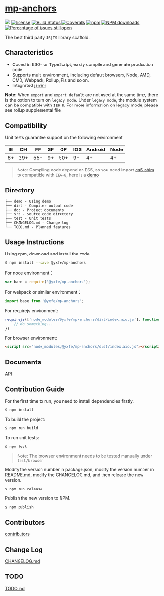 # [mp-anchors](https://github.com/yvanwangl/mp-anchors)
[![](https://img.shields.io/badge/Powered%20by-jslib%20base-brightgreen.svg)](https://github.com/yanhaijing/jslib-base)
[![license](https://img.shields.io/badge/license-MIT-blue.svg)](https://github.com/yvanwangl/mp-anchors/blob/master/LICENSE)
[![Build Status](https://travis-ci.org/yvanwangl/mp-anchors.svg?branch=master)](https://travis-ci.org/yvanwangl/mp-anchors)
[![Coveralls](https://img.shields.io/coveralls/yvanwangl/mp-anchors.svg)](https://coveralls.io/github/yvanwangl/mp-anchors)
[![npm](https://img.shields.io/badge/npm-0.1.0-orange.svg)](https://www.npmjs.com/package/@yxfe/mp-anchors)
[![NPM downloads](http://img.shields.io/npm/dm/mp-anchors.svg?style=flat-square)](http://www.npmtrends.com/@yxfe/mp-anchors)
[![Percentage of issues still open](http://isitmaintained.com/badge/open/yvanwangl/mp-anchors.svg)](http://isitmaintained.com/project/yvanwangl/mp-anchors "Percentage of issues still open")

The best third party `JS|TS` library scaffold. 

## Characteristics

- Coded in ES6+ or TypeScript, easily compile and generate production code
- Supports multi environment, including default browsers, Node, AMD, CMD, Webpack, Rollup, Fis and so on.
- Integrated [jsmini](https://github.com/jsmini)

**Note:** When `export` and `export default` are not used at the same time, there is the option to 
turn on `legacy mode`. Under `legacy mode`, the module system can be compatible with `IE6-8`. For more information on legacy mode, 
please see rollup supplemental file. 

## Compatibility
Unit tests guarantee support on the following environment:

| IE   | CH   | FF   | SF   | OP   | IOS  | Android   | Node  |
| ---- | ---- | ---- | ---- | ---- | ---- | ---- | ----- |
| 6+   | 29+ | 55+  | 9+   | 50+  | 9+   | 4+   | 4+ |

> Note: Compiling code depend on ES5, so you need import [es5-shim](http://github.com/es-shims/es5-shim/) to compatible with `IE6-8`, here is a [demo](./demo/demo-global.html)

## Directory
```
├── demo - Using demo
├── dist - Compiler output code
├── doc - Project documents
├── src - Source code directory
├── test - Unit tests
├── CHANGELOG.md - Change log
└── TODO.md - Planned features
```

## Usage Instructions

Using npm, download and install the code. 

```bash
$ npm install --save @yxfe/mp-anchors
```

For node environment：

```js
var base = require('@yxfe/mp-anchors');
```

For webpack or similar environment：

```js
import base from '@yxfe/mp-anchors';
```

For requirejs environment:

```js
requirejs(['node_modules/@yxfe/mp-anchors/dist/index.aio.js'], function (base) {
    // do something...
})
```

For browser environment:

```html
<script src="node_modules/@yxfe/mp-anchors/dist/index.aio.js"></script>
```

## Documents
[API](./doc/api.md)

## Contribution Guide
For the first time to run, you need to install dependencies firstly.

```bash
$ npm install
```

To build the project:

```bash
$ npm run build
```

To run unit tests:

```bash
$ npm test
```

> Note: The browser environment needs to be tested manually under ```test/browser```

Modify the version number in package.json, modify the version number in README.md, modify the CHANGELOG.md, and then release the new version.

```bash
$ npm run release
```

Publish the new version to NPM.

```bash
$ npm publish
```

## Contributors

[contributors](https://github.com/yvanwangl/mp-anchors/graphs/contributors)

## Change Log
[CHANGELOG.md](./CHANGELOG.md)

## TODO
[TODO.md](./TODO.md)